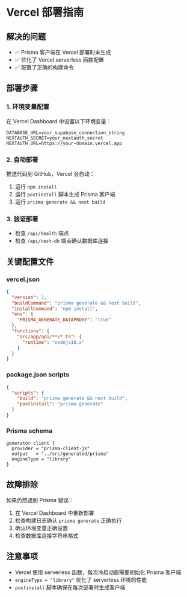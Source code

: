 # Vercel 部署指南

## 解决的问题
- ✅ Prisma 客户端在 Vercel 部署时未生成
- ✅ 优化了 Vercel serverless 函数配置
- ✅ 配置了正确的构建命令

## 部署步骤

### 1. 环境变量配置
在 Vercel Dashboard 中设置以下环境变量：
```
DATABASE_URL=your_supabase_connection_string
NEXTAUTH_SECRET=your_nextauth_secret
NEXTAUTH_URL=https://your-domain.vercel.app
```

### 2. 自动部署
推送代码到 GitHub，Vercel 会自动：
1. 运行 `npm install`
2. 运行 `postinstall` 脚本生成 Prisma 客户端
3. 运行 `prisma generate && next build`

### 3. 验证部署
- 检查 `/api/health` 端点
- 检查 `/api/test-db` 端点确认数据库连接

## 关键配置文件

### vercel.json
```json
{
  "version": 2,
  "buildCommand": "prisma generate && next build",
  "installCommand": "npm install",
  "env": {
    "PRISMA_GENERATE_DATAPROXY": "true"
  },
  "functions": {
    "src/app/api/**/*.ts": {
      "runtime": "nodejs18.x"
    }
  }
}
```

### package.json scripts
```json
{
  "scripts": {
    "build": "prisma generate && next build",
    "postinstall": "prisma generate"
  }
}
```

### Prisma schema
```prisma
generator client {
  provider = "prisma-client-js"
  output   = "../src/generated/prisma"
  engineType = "library"
}
```

## 故障排除

如果仍然遇到 Prisma 错误：
1. 在 Vercel Dashboard 中重新部署
2. 检查构建日志确认 `prisma generate` 正确执行
3. 确认环境变量正确设置
4. 检查数据库连接字符串格式

## 注意事项
- Vercel 使用 serverless 函数，每次冷启动都需要初始化 Prisma 客户端
- `engineType = "library"` 优化了 serverless 环境的性能
- `postinstall` 脚本确保在每次部署时生成客户端